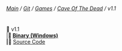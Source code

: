 ﻿###### [Main](https://pikakid98.github.io) / [Git](https://git-pikakid98.github.io) / [Games](https://git-pikakid98.github.io/games) / [Cave Of The Dead](https://git-pikakid98.github.io/games/cave-of-the-dead) / v1.1
<h1></h1>

📂 v1.1
\
|____📄 [Binary (Windows)](https://github.com/Git-Pikakid98/cave-of-the-dead/releases/download/v1.1/Cave.Of.The.Dead.v1.1.7z)
\
|____📄 [Source Code](https://github.com/Git-Pikakid98/cave-of-the-dead/archive/refs/tags/v1.1.zip)

